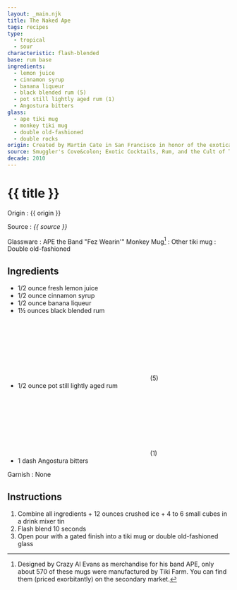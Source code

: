 ```yaml
---
layout: _main.njk
title: The Naked Ape
tags: recipes
type:
  - tropical
  - sour
characteristic: flash-blended
base: rum base
ingredients:
  - lemon juice
  - cinnamon syrup
  - banana liqueur
  - black blended rum (5)
  - pot still lightly aged rum (1)
  - Angostura bitters
glass:
  - ape tiki mug
  - monkey tiki mug
  - double old-fashioned
  - double rocks
origin: Created by Martin Cate in San Francisco in honor of the exotica band APE on the occasion of their concert appearance at Smuggler's Cove.
source: Smuggler's Cove&colon; Exotic Cocktails, Rum, and the Cult of Tiki
decade: 2010
---
```

<!-- markdownlint-disable MD025 -->
# {{ title }}
<!-- markdownlint-disable MD025 -->

Origin
  : {{ origin }}

Source
  : <cite>{{ source }}</cite>

Glassware
  : APE the Band "Fez Wearin'" Monkey Mug[^1]
  : Other tiki mug
  : Double old-fashioned

[^1]: Designed by Crazy Al Evans as merchandise for his band APE, only about 570 of these mugs were manufactured by Tiki Farm. You can find them (priced exorbitantly) on the secondary market.

## Ingredients

* 1/2 ounce fresh lemon juice
* 1/2 ounce cinnamon syrup
* 1/2 ounce banana liqueur
* 1&frac12; ounces black blended rum<icon-l space="1em"><span class="with-icon"><svg class="icon"><use href="/assets/images/icons/circle-5.svg#circle-5"></use></svg><span class="sr-only">(5)</span></span></icon-l>
* 1/2 ounce pot still lightly aged rum<icon-l space="1em"><span class="with-icon"><svg class="icon"><use href="/assets/images/icons/circle-1.svg#circle-1"></use></svg><span class="sr-only">(1)</span></span></icon-l>
* 1 dash Angostura bitters

Garnish
  : None

## Instructions

1. Combine all ingredients + 12 ounces crushed ice + 4 to 6 small cubes in a drink mixer tin
2. Flash blend 10 seconds
3. Open pour with a gated finish into a tiki mug or double old-fashioned glass
